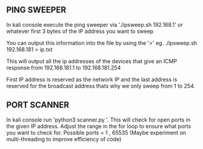 PING SWEEPER
-----------------------------------------------------------------------------------------------------------------------------------------------------

In kali console execute the ping sweeper via './ipsweep.sh 192.168.1' or whatever first 3 bytes of the IP address you want to sweep

You can output this information into the file by using the '>' eg. ./ipsweep.sh 192.168.181 > ip.txt

This will output all the ip addresses of the devices that give an ICMP response from 192.168.181.1 to 192.168.181.254

First IP address is reserved as the network IP and the last address is reserved for the broadcast address thats why we only sweep from 1 to 254.


PORT SCANNER
-----------------------------------------------------------------------------------------------------------------------------------------------------
In kali console run 'python3 scanner.py <ip>'. This will check for open ports in the given IP address.
Adjust the range in the for loop to ensure what ports you want to check for.
Possible ports = 1 , 65535 (Maybe experiment on multi-threading to improve efficiency of code)

